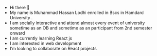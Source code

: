 - Hi there 👋
- My name is Muhammad Hassan Lodhi  enrolled in Bscs in Hamdard University .
- I am socially interactive and attend almost every event of university sometime as an OB and sometime as an participant from 2nd semester onward 
- I am currently learning React js
- I am interested in web development
- I’m looking to collaborate on React projects

